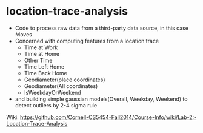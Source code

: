 location-trace-analysis
=======================

- Code to process raw data from a third-party data source, in this case Moves
- Concerned with computing features from a location trace
  - Time at Work
  - Time at Home
  - Other Time
  - Time Left Home
  - Time Back Home
  - Geodiameter(place coordinates)
  - Geodiameter(All coordinates)
  - IsWeekdayOrWeekend
- and building simple gaussian models(Overall, Weekday, Weekend) to detect outliers by 2-4 sigma rule

Wiki: https://github.com/Cornell-CS5454-Fall2014/Course-Info/wiki/Lab-2:-Location-Trace-Analysis
